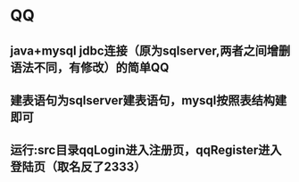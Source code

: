 # QQ
## java+mysql jdbc连接（原为sqlserver,两者之间增删语法不同，有修改）的简单QQ
## 建表语句为sqlserver建表语句，mysql按照表结构建即可
## 运行:src目录qqLogin进入注册页，qqRegister进入登陆页（取名反了2333）
